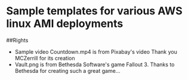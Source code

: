 # Sample templates for various AWS linux AMI deployments















##Rights
* Sample video Countdown.mp4 is from Pixabay's video  Thank you MCZerrill for its creation
* Vault.png is from Bethesda Software's game Fallout 3.  Thanks to Bethesda for creating such a great game... 

 